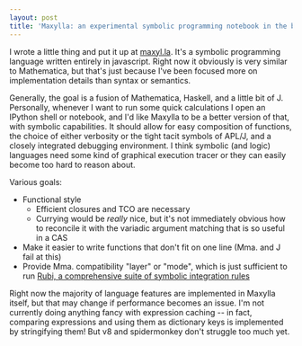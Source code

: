 ```yaml
---
layout: post
title: 'Maxylla: an experimental symbolic programming notebook in the browser'
---
```


I wrote a little thing and put it up at [maxyl.la](http://maxyl.la). It's a symbolic programming language written entirely in javascript. Right now it obviously is very similar to Mathematica, but that's just because I've been focused more on implementation details than syntax or semantics.

Generally, the goal is a fusion of Mathematica, Haskell, and a little bit of J. Personally, whenever I want to run some quick calculations I open an IPython shell or notebook, and I'd like Maxylla to be a better version of that, with symbolic capabilities. It should allow for easy composition of functions, the choice of either verbosity or the tight tacit symbols of APL/J, and a closely integrated debugging environment. I think symbolic (and logic) languages need some kind of graphical execution tracer or they can easily become too hard to reason about.

Various goals:
  - Functional style
    - Efficient closures and TCO are necessary
    - Currying would be *really* nice, but it's not immediately obvious how to reconcile it with the variadic argument matching that is so useful in a CAS
 - Make it easier to write functions that don't fit on one line (Mma. and J fail at this)
 - Provide Mma. compatibility "layer" or "mode", which is just sufficient to run [Rubi, a comprehensive suite of symbolic integration rules](https://rulebasedintegration.org/)

Right now the majority of language features are implemented in Maxylla itself, but that may change if performance becomes an issue. I'm not currently doing anything fancy with expression caching -- in fact, comparing expressions and using them as dictionary keys is implemented by stringifying them! But v8 and spidermonkey don't struggle too much yet.